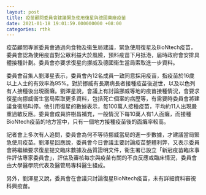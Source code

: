 ```yaml
---
layout: post
title: 疫苗顧問委員會建議緊急使用復星與德國藥廠疫苗
date: 2021-01-18 19:01:59.000000000 +08:00
categories: rthk
---
```


疫苗顧問專家委員會通過向食物及衞生局建議，緊急使用復星及BioNtech疫苗，委員會認為使用疫苗對公眾利益大於風險，預料疫苗下月抵港，屆時政府會安排具體接種計劃。委員會亦要求復星向挪威及德國衞生當局索取進一步資料。

委員會召集人劉澤星表示，委員會內12名成員一致同意採用疫苗，指疫苗於16歲以上人士的有效率為95%。對於挪威有長期病長者接種疫苗後逝世，以及以色列有人接種後出現面癱。劉澤星說，會議上有討論挪威等地的疫苗接種情況，會要求復星向挪威衞生當局索取更多資料，包括死亡個案的病歷等，有需要時委員會將建議食衞局叫停。他引用復星的數據表示，每100萬人接種疫苗，平均約11人出現嚴重過敏反應。委員會成員許樹昌補充，一般情況下每10萬人有1人面癱，而接種BioNtech疫苗的地方當中，只有一個地方接種疫苗後的面癱率較高。

記者會上多次有人追問，委員會為何不等待挪威當局的進一步數據，才建議當局緊急使用疫苗。劉澤星回應說，委員會今日會議主要討論疫苗整體利弊，又表示委員會將繼續要求復星提交臨床數據及品質證明文件，衞生署已設立「新冠疫苗臨床事件評估專家委員會」，評估及審核每宗與疫苗有關的不良反應或臨床情況，委員會由大學醫學院代表及醫管局專科醫生組成。

另外，劉澤星又說，委員會在會議只討論復星BioNtech疫苗，未有詳細資料審視科興疫苗。
